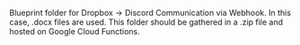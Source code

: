 Blueprint folder for Dropbox -> Discord Communication via Webhook. In this case, .docx files are used.
This folder should be gathered in a .zip file and hosted on Google Cloud Functions.
